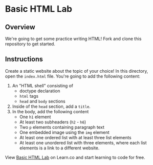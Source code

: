 # Basic HTML Lab

## Overview

We're going to get some practice writing HTML! Fork and clone this repository to get started. 

## Instructions

Create a static website about the topic of your choice! In this directory, open the `index.html` file. You're going to add the following content:

1. An "HTML shell" consisting of
	+ doctype declaration
	+ `html` tags
	+ `head` and `body` sections
2. Inside of the `head` section, add a `title`. 
3. In the body, add the following content
	+ One `h1` element
	+ At least two subheaders (`h2` - `h6`)
	+ Two `p` elements containing paragraph text
	+ One embedded image using the `img` element
	+ At least one ordered list with at least three list elements
	+ At least one unordered list with three elements, where each list elements is a link to a different website. 

<p data-visibility='hidden'>View <a href='https://learn.co/lessons/basic-html-lab' title='Basic HTML Lab'>Basic HTML Lab</a> on Learn.co and start learning to code for free.</p>

